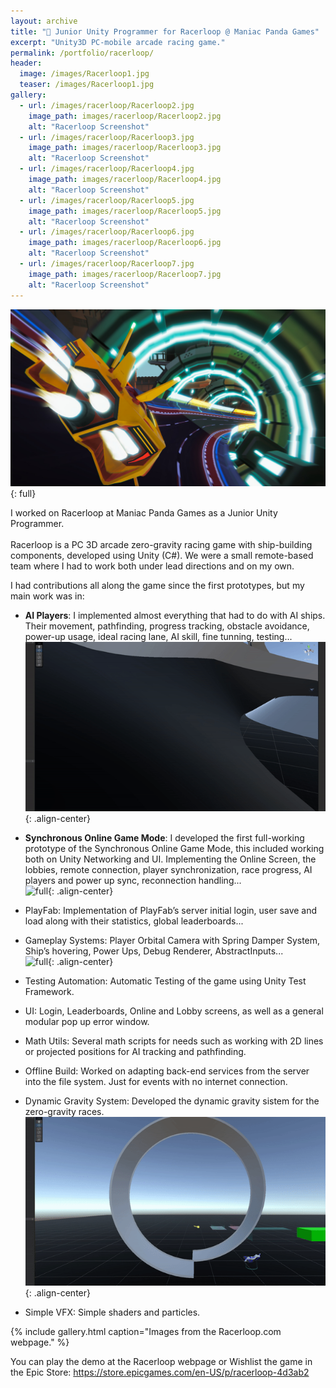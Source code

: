 ```yaml
---
layout: archive
title: "🚀 Junior Unity Programmer for Racerloop @ Maniac Panda Games"
excerpt: "Unity3D PC-mobile arcade racing game."
permalink: /portfolio/racerloop/
header:
  image: /images/Racerloop1.jpg
  teaser: /images/Racerloop1.jpg
gallery:
  - url: /images/racerloop/Racerloop2.jpg
    image_path: images/racerloop/Racerloop2.jpg
    alt: "Racerloop Screenshot"
  - url: /images/racerloop/Racerloop3.jpg
    image_path: images/racerloop/Racerloop3.jpg
    alt: "Racerloop Screenshot"
  - url: /images/racerloop/Racerloop4.jpg
    image_path: images/racerloop/Racerloop4.jpg
    alt: "Racerloop Screenshot"
  - url: /images/racerloop/Racerloop5.jpg
    image_path: images/racerloop/Racerloop5.jpg
    alt: "Racerloop Screenshot"
  - url: /images/racerloop/Racerloop6.jpg
    image_path: images/racerloop/Racerloop6.jpg
    alt: "Racerloop Screenshot"
  - url: /images/racerloop/Racerloop7.jpg
    image_path: images/racerloop/Racerloop7.jpg
    alt: "Racerloop Screenshot"
---
```

<!--
sidebar:
  - title: "   Role"
    image: /images/foto.jpg
    image_alt: "logo"
    text: "   Junior Unity Programmer"
  - title: "   Responsibilities"
    text: "   Implementing and designing different game systems, mainly on AI and the Synchronous Online Mode."
-->
![full](/images/Racerloop1.jpg){: full}

I worked on Racerloop at Maniac Panda Games as a Junior Unity Programmer.
<br><br>Racerloop is a PC 3D arcade zero-gravity racing game with ship-building components, developed using Unity (C#). We were a small remote-based team where I had to work both under lead directions and on my own.

I had contributions all along the game since the first prototypes, but my main work was in:
- **AI Players**: I implemented almost everything that had to do with AI ships. Their movement, pathfinding, progress tracking, obstacle avoidance, power-up usage, ideal racing lane, AI skill, fine tunning, testing...
<br>![full](/images/racerloop/ezgif-2-ce9b629215.gif){: .align-center}

- **Synchronous Online Game Mode**: I developed the first full-working prototype of the Synchronous Online Game Mode, this included working both on Unity Networking and UI. Implementing the Online Screen, the lobbies, remote connection, player synchronization, race progress, AI players and power up sync, reconnection handling...
<br>![full](/images/racerloop/ezgif-3-2279a6cc27.gif){: .align-center}


- PlayFab: Implementation of PlayFab’s server initial login, user save and load along with their statistics, global leaderboards...

- Gameplay Systems: Player Orbital Camera with Spring Damper System, Ship’s hovering, Power Ups, Debug Renderer, AbstractInputs...
<br>![full](/images/racerloop/ezgif-2-6595f0e17e.gif){: .align-center}

- Testing Automation: Automatic Testing of the game using Unity Test Framework.

- UI: Login, Leaderboards, Online and Lobby screens, as well as a general modular pop up error window.

- Math Utils: Several math scripts for needs such as working with 2D lines or projected positions for AI tracking and pathfinding.

- Offline Build: Worked on adapting back-end services from the server into the file system. Just for events with no internet connection.

- Dynamic Gravity System: Developed the dynamic gravity sistem for the zero-gravity races.
<br>![full](/images/racerloop/ezgif-5-32998c4530.gif){: .align-center}


- Simple VFX: Simple shaders and particles.

{% include gallery.html caption="Images from the Racerloop.com webpage." %}

You can play the demo at the Racerloop webpage or Wishlist the game in the Epic Store:
https://store.epicgames.com/en-US/p/racerloop-4d3ab2